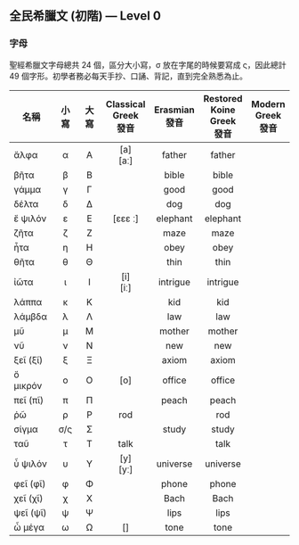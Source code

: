 ## 全民希臘文 (初階) — Level 0
### 字母
聖經希臘文字母總共 24 個，區分大小寫，σ 放在字尾的時候要寫成 ς，因此總計 49 個字形。初學者務必每天手抄、口誦、背記，直到完全熟悉為止。


名稱 | 小寫 | 大寫 | Classical</br>Greek</br>發音 | Erasmian<br>發音 | Restored</br>Koine</br>Greek<br>發音 | Modern</br>Greek<br>發音
--|:--: | :--: | :--: | :--: | :--: | :--: 
ἄλφα| α | Α | [a]</br>[aː] | father | father |
βῆτα | β | Β | | bible | bible |
γάμμα | γ | Γ | | good | good |
δέλτα | δ | Δ |  | dog | dog |
ἔ ψιλόν | ε | Ε |[ɛɛε  ː] | elephant | elephant |
ζῆτα | ζ | Ζ |  | maze | maze |
ἦτα | η | Η |  | obey | obey |
θῆτα | θ | Θ |  | thin | thin |
ἰῶτα | ι | Ι | [i]</br>[iː] | intrigue | intrigue |
λάππα | κ | Κ | | kid | kid |
λάμβδα | λ | Λ |  | law | law |
μῦ | μ | Μ |  | mother | mother |
νῦ | ν | Ν |  | new | new |
ξεῖ (ξῖ) | ξ | Ξ |  | axiom | axiom |
ὄ μικρόν | ο | Ο | [o] | office | office |
πεῖ (πῖ) | π | Π |  | peach | peach |
ῥῶ | ρ | Ρ | rod |  | rod |
σίγμα | σ/ς | Σ |  | study | study |
ταῦ | τ | Τ | talk |  | talk |
ὖ ψιλόν | υ | Υ | [y]</br>[yː] | universe | universe |
φεῖ (φῖ) | φ | Φ |  | phone | phone |
χεῖ (χῖ) | χ | Χ |  | Bach | Bach |
ψεῖ (ψῖ) | ψ | Ψ |  | lips | lips |
ὦ μέγα| ω | Ω | [] | tone | tone |
